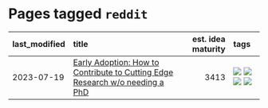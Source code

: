 # Pages tagged `reddit`

|last_modified|title|est. idea maturity|tags
|:---|:---|---:|:---|
|2023-07-19|[Early Adoption: How to Contribute to Cutting Edge Research w/o needing a PhD](../early_adoption_and_fomo.md)|3413|[![](https://img.shields.io/badge/tag-career_advice-f76896)](../tags/career_advice.md) [![](https://img.shields.io/badge/tag-early_adoption-0e5ec)](../tags/early_adoption.md) [![](https://img.shields.io/badge/tag-mentoring-36f98)](../tags/mentoring.md) [![](https://img.shields.io/badge/tag-reddit-3a9a4f)](../tags/reddit.md)|